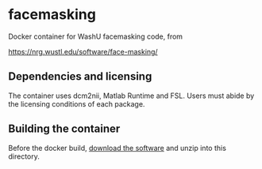 # facemasking

Docker container for WashU facemasking code, from

https://nrg.wustl.edu/software/face-masking/


## Dependencies and licensing

The container uses dcm2nii, Matlab Runtime and FSL. Users must abide by the
licensing conditions of each package.


## Building the container

Before the docker build, [download the
software](https://download.nrg.wustl.edu/pub/FaceMasking/MaskFace.10.15.2018.nomatlab.lin64.zip)
and unzip into this directory.

